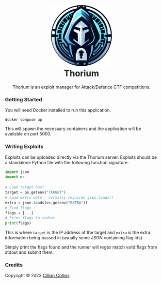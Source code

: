 <h1 align="center">
    <img src="server/static/images/logo.png" width="200px" alt="Thorium">
    <br>
    <span>Thorium</span>
</h1>
<div align="center">Thorium is an exploit manager for Attack/Defence CTF competitions.</div>

### Getting Started
You will need Docker installed to run this application.
```shell
docker compose up
```
This will spawn the necessary containers and the application will be available on port 5000.

### Writing Exploits
Exploits can be uploaded directly via the Thorium server. Exploits should be a standalone Python file with the following function signature:
```python
import json
import os

# Load target host
target = os.getenv("TARGET")
# Load extra data - normally requires json.loads()
extra = json.loads(os.getenv("EXTRA"))
# Find flags
flags = [...]
# Print flags to stdout
print(flags)
```
This is where `target` is the IP address of the target and `extra` is the extra information being passed in (usually some JSON containing flag ids).

Simply print the flags found and the runner will regex match valid flags from stdout and submit them.

### Credits
Copyright &copy; 2023 [Cillian Collins](https://github.com/Cillian-Collins)